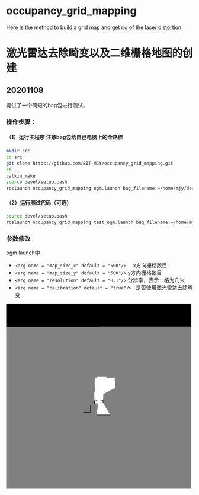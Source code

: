 # occupancy_grid_mapping
Here is the method to build a grid map and get rid of the laser distortion

# 激光雷达去除畸变以及二维栅格地图的创建

## 20201108 
  提供了一个简短的bag包进行测试。

### 操作步骤：

#### （1）运行主程序  注意bag包给自己电脑上的全路径
```bash
mkdir src
cd src
git clone https://github.com/BIT-MJY/occupancy_grid_mapping.git 
cd ..
catkin_make
source devel/setup.bash
roslaunch occupancy_grid_mapping ogm.launch bag_filename:=/home/mjy/dev/occupancy_grid_mapping/2020-10-25-19-34-25.bag
```
#### （2）运行测试代码（可选）
```bash
source devel/setup.bash
roslaunch occupancy_grid_mapping test_ogm.launch bag_filename:=/home/mjy/dev/occupancy_grid_mapping/2020-10-25-19-34-25.bag
```


### 参数修改
ogm.launch中

* ```<arg name = "map_size_x" default = "500"/>  ```  x方向栅格数目
* ``` <arg name = "map_size_y" default = "500"/> ```  y方向栅格数目
* ``` <arg name = "resolution" default = "0.1"/> ```  分辨率，表示一格为几米
* ```<arg name = "calibration" default = "true"/> ``` 是否使用激光雷达去除畸变

![占据栅格地图](https://github.com/BIT-MJY/occupancy_grid_mapping/blob/master/OGM/img/calib.jpg)
